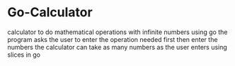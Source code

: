 # Go-Calculator
calculator to do mathematical operations with infinite numbers using go
the program asks the user to enter the operation needed first then enter the numbers
the calculator can take as many numbers as the user enters using slices in go
